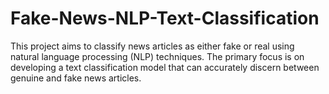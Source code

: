 # Fake-News-NLP-Text-Classification

This project aims to classify news articles as either fake or real using natural language processing (NLP) techniques. The primary focus is on developing a text classification model that can accurately discern between genuine and fake news articles.
